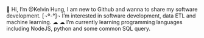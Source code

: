 👋 Hi, I’m @Kelvin Hung, I am new to Github and wanna to share my software development.
[¬º-°]¬ I’m interested in software development, data ETL and machine learning.
☁ ☁ I’m currently learning programming languages including NodeJS, python and some common SQL query.
